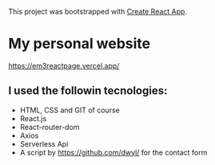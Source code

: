 This project was bootstrapped with [Create React App](https://github.com/facebook/create-react-app).

# My personal website 
https://em3reactpage.vercel.app/

## I used the followin tecnologies:

- HTML, CSS and GIT of course
- React.js
- React-router-dom
- Axios
- Serverless Api
- A script by https://github.com/dwyl/ for the contact form


